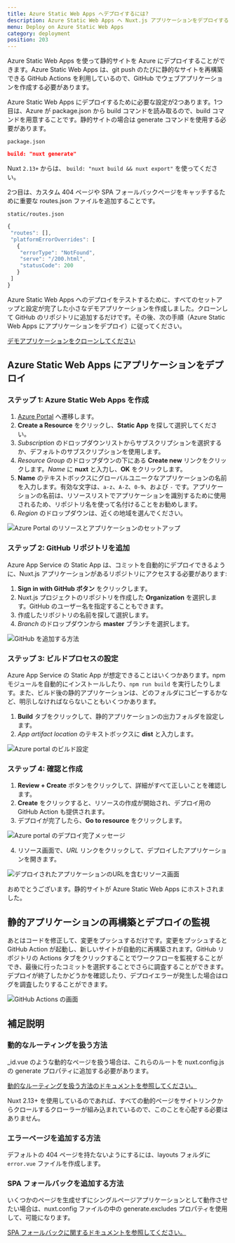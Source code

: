 ```yaml
---
title: Azure Static Web Apps へデプロイするには?
description: Azure Static Web Apps へ Nuxt.js アプリケーションをデプロイするには?
menu: Deploy on Azure Static Web Apps
category: deployment
position: 203
---
```

Azure Static Web Apps を使って静的サイトを Azure にデプロイすることができます。Azure Static Web Apps は、git push のたびに静的なサイトを再構築できる GitHub Actions を利用しているので、GitHub でウェブアプリケーションを作成する必要があります。

Azure Static Web Apps にデプロイするために必要な設定が2つあります。1つ目は、Azure が package.json から build コマンドを読み取るので、build コマンドを用意することです。静的サイトの場合は generate コマンドを使用する必要があります。

`package.json`

```json
build: "nuxt generate"
```

Nuxt `2.13+` からは、 `build: "nuxt build && nuxt export"` を使ってください。

2つ目は、カスタム 404 ページや SPA フォールバックページをキャッチするために重要な routes.json ファイルを追加することです。

`static/routes.json`

```jsx
{
 "routes": [],
 "platformErrorOverrides": [
   {
    "errorType": "NotFound",
    "serve": "/200.html",
    "statusCode": 200
   }
 ]
}
```

Azure Static Web Apps へのデプロイをテストするために、すべてのセットアップと設定が完了した小さなデモアプリケーションを作成しました。クローンして GitHub のリポジトリに追加するだけです。その後、次の手順（Azure Static Web Apps にアプリケーションをデプロイ）に従ってください。

[デモアプリケーションをクローンしてください](https://github.com/debs-obrien/nuxtjs-azure-static-app)

## Azure Static Web Apps にアプリケーションをデプロイ

### ステップ 1: **Azure Static Web Apps を作成**

1. [Azure Portal](https://portal.azure.com/) へ遷移します。
2. **Create a Resource** をクリックし、**Static App** を探して選択してください。
3. *Subscription* のドロップダウンリストからサブスクリプションを選択するか、デフォルトのサブスクリプションを使用します。
4. *Resource Group* のドロップダウンの下にある **Create new** リンクをクリックします。*Name* に **nuxt** と入力し、**OK** をクリックします。
5. **Name** のテキストボックスにグローバルユニークなアプリケーションの名前を入力します。有効な文字は、`a-z`、`A-Z`、`0-9`、および `-` です。アプリケーションの名前は、リソースリストでアプリケーションを識別するために使用されるため、リポジトリ名を使って名付けることをお勧めします。
6. *Region* のドロップダウンは、近くの地域を選んでください。

![Azure Portal のリソースとアプリケーションのセットアップ](https://user-images.githubusercontent.com/13063165/82118135-71891b00-9775-11ea-8284-aa94d17a3bc3.png)

### ステップ 2: **GitHub リポジトリを追加**

Azure App Service の Static App は、コミットを自動的にデプロイできるように、Nuxt.js アプリケーションがあるリポジトリにアクセスする必要があります:

1. **Sign in with GitHub ボタン** をクリックします。
2. Nuxt.js プロジェクトのリポジトリを作成した **Organization** を選択します。GitHub のユーザー名を指定することもできます。
3. 作成したリポジトリの名前を探して選択します。
4. *Branch* のドロップダウンから **master** ブランチを選択します。

![GitHub を追加する方法](https://user-images.githubusercontent.com/13063165/82118359-38ea4100-9777-11ea-9c5e-7ba5c4da708e.png)

### ステップ 3: **ビルドプロセスの設定**

Azure App Service の Static App が想定できることはいくつかあります。npm モジュールを自動的にインストールしたり、`npm run build` を実行したりします。また、ビルド後の静的アプリケーションは、どのフォルダにコピーするかなど、明示しなければならないこともいくつかあります。

1. **Build** タブをクリックして、静的アプリケーションの出力フォルダを設定します。
2. *App artifact location* のテキストボックスに **dist** と入力します。

![Azure portal のビルド設定](https://user-images.githubusercontent.com/13063165/82118277-71d5e600-9776-11ea-88ad-48cf0793905d.png)

### ステップ 4: **確認と作成**

1. **Review + Create** ボタンをクリックして、詳細がすべて正しいことを確認します。
2. **Create** をクリックすると、リソースの作成が開始され、デプロイ用の GitHub Action も提供されます。
3. デプロイが完了したら、**Go to resource** をクリックします。

![Azure portal のデプロイ完了メッセージ](https://user-images.githubusercontent.com/13063165/82118390-67681c00-9777-11ea-9778-671dc768393e.png)

4. リソース画面で、*URL* リンクをクリックして、デプロイしたアプリケーションを開きます。

![デプロイされたアプリケーションのURLを含むリソース画面](https://user-images.githubusercontent.com/13063165/82118042-d001c980-9774-11ea-94f5-57d995aa5391.png)

おめでとうございます。静的サイトが Azure Static Web Apps にホストされました。

## 静的アプリケーションの再構築とデプロイの監視

あとはコードを修正して、変更をプッシュするだけです。変更をプッシュすると GitHub Action が起動し、新しいサイトが自動的に再構築されます。GitHub リポジトリの Actions タブをクリックすることでワークフローを監視することができ、最後に行ったコミットを選択することでさらに調査することができます。デプロイが終了したかどうかを確認したり、デプロイエラーが発生した場合はログを調査したりすることができます。

![GitHub Actions の画面](https://user-images.githubusercontent.com/13063165/82118249-34715880-9776-11ea-92e2-dbd21bbf7cb6.png)

## 補足説明

### **動的なルーティングを扱う方法**

_id.vue のような動的なページを扱う場合は、これらのルートを nuxt.config.js の generate プロパティに追加する必要があります。

[動的なルーティングを扱う方法のドキュメントを参照してください。](https://ja.nuxtjs.org/api/configuration-generate/#routes)

<div class="Alert">
Nuxt 2.13+ を使用しているのであれば、すべての動的ページをサイトリンクからクロールするクローラーが組み込まれているので、このことを心配する必要はありません。
</div>

### エラーページを追加する方法

デフォルトの 404 ページを持たないようにするには、layouts フォルダに `error.vue` ファイルを作成します。

### SPA フォールバックを追加する方法

いくつかのページを生成せずにシングルページアプリケーションとして動作させたい場合は、nuxt.config ファイルの中の generate.excludes プロパティを使用して、可能になります。

[SPA フォールバックに関するドキュメントを参照してください。](https://ja.nuxtjs.org/api/configuration-generate#exclude)
